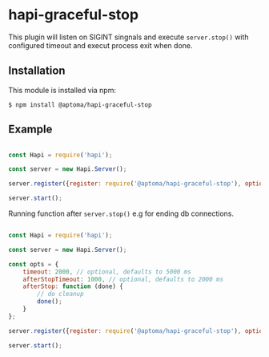 # hapi-graceful-stop

This plugin will listen on SIGINT singnals and execute `server.stop()` with configured timeout and execut process exit when done.

## Installation

This module is installed via npm:

	$ npm install @aptoma/hapi-graceful-stop

## Example

```javascript

const Hapi = require('hapi');

const server = new Hapi.Server();

server.register({register: require('@aptoma/hapi-graceful-stop'), options: {timeout: 2000}});

server.start();

```

Running function after `server.stop()` e.g for ending db connections.

```javascript

const Hapi = require('hapi');

const server = new Hapi.Server();

const opts = {
	timeout: 2000, // optional, defaults to 5000 ms
	afterStopTimeout: 1000, // optional, defaults to 2000 ms
	afterStop: function (done) {
		// do cleanup
		done();
	}
};

server.register({register: require('@aptoma/hapi-graceful-stop'), options: opts});

server.start();

```
